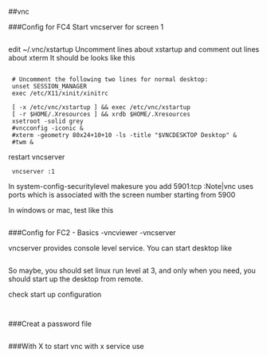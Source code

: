 
##vnc

###Config for FC4
Start vncserver for screen 1
```linux
 ```

edit ~/.vnc/xstartup
Uncomment lines about xstartup and comment out lines about xterm
It should be looks like this
```linux
 
 # Uncomment the following two lines for normal desktop:
 unset SESSION_MANAGER
 exec /etc/X11/xinit/xinitrc
 
 [ -x /etc/vnc/xstartup ] && exec /etc/vnc/xstartup
 [ -r $HOME/.Xresources ] && xrdb $HOME/.Xresources
 xsetroot -solid grey
 #vncconfig -iconic &
 #xterm -geometry 80x24+10+10 -ls -title "$VNCDESKTOP Desktop" &
 #twm &
 ```
restart vncserver
```linux
 vncserver :1
 ```
In system-config-securitylevel
makesure you add 5901:tcp
:Note|vnc uses ports which is associated with the screen number starting from 5900

In windows or mac, test like this
```linux
 ```


###Config for FC2 - Basics
-vncviewer
-vncserver

vncserver provides console level service. You can start
desktop like
```linux
 ```
So maybe, you should set linux run level at 3, and only when you need,
you should start up the desktop from remote.

check start up configuration
```linux
 ```
```linux
 ```

###Creat a password file
```linux
 ```
###With X
to start vnc with x service use
```linux
 ```



